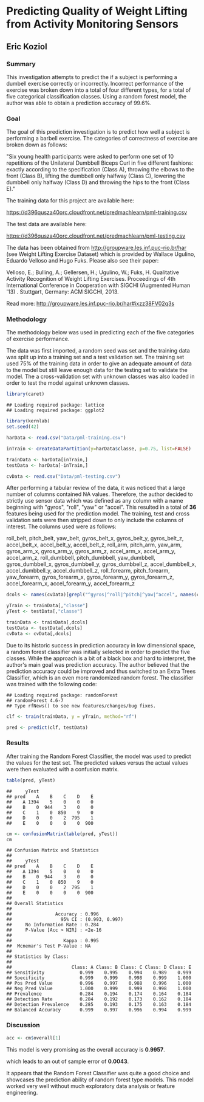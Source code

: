 # Predicting Quality of Weight Lifting from Activity Monitoring Sensors
## Eric Koziol

### Summary
This investigation attempts to predict the if a subject is performing a dumbell exercise correctly or incorrectly.  Incorrect performance of the exercise was broken down into a total of four different types, for a total of five categorical classification classes.  Using a random forest model, the author was able to obtain a prediction accuracy of 99.6%.

### Goal
The goal of this prediction investigation is to predict how well a subject is performing a barbell exercise.  The categories of correctness of exercise are broken down as follows:

"Six young health participants were asked to perform one set of 10 repetitions of the Unilateral Dumbbell Biceps Curl in five different fashions: exactly according to the specification (Class A), throwing the elbows to the front (Class B), lifting the dumbbell only halfway (Class C), lowering the dumbbell only halfway (Class D) and throwing the hips to the front (Class E)."

The training data for this project are available here: 

https://d396qusza40orc.cloudfront.net/predmachlearn/pml-training.csv

The test data are available here: 

https://d396qusza40orc.cloudfront.net/predmachlearn/pml-testing.csv

The data has been obtained from http://groupware.les.inf.puc-rio.br/har (see Weight Lifting Exercise Dataset) which is provided by Wallace Ugulino, Eduardo Velloso and Hugo Fuks.  Please also see their paper:

Velloso, E.; Bulling, A.; Gellersen, H.; Ugulino, W.; Fuks, H. Qualitative Activity Recognition of Weight Lifting Exercises. Proceedings of 4th International Conference in Cooperation with SIGCHI (Augmented Human '13) . Stuttgart, Germany: ACM SIGCHI, 2013.

Read more: http://groupware.les.inf.puc-rio.br/har#ixzz38FV02q3s


### Methodology
The methodology below was used in predicting each of the five categories of exercise performance.

The data was first imported, a random seed was set and the training data was split up into a training set and a test validation set.  The training set used 75% of the training data in order to give an adequate amount of data to the model but still leave enough data for the testing set to validate the model. The a cross-validation set with unknown classes was also loaded in order to test the model against unknown classes.


```r
library(caret)
```

```
## Loading required package: lattice
## Loading required package: ggplot2
```

```r
library(kernlab)
set.seed(42)

harData <- read.csv("Data/pml-training.csv")

inTrain <- createDataPartition(y=harData$classe, p=0.75, list=FALSE)

trainData <- harData[inTrain,]
testData <- harData[-inTrain,]

cvData <- read.csv("Data/pml-testing.csv")
```




After performing a tabular review of the data, it was noticed that a large number of columns contained NA values.  Therefore, the author decided to strictly use sensor data which was defined as any column with a name beginning with "gyros", "roll", "yaw" or "accel".  This resulted in a total of **36** features being used for the prediction model.  The training, test and cross validation sets were then stripped down to only include the columns of interest.  The columns used were as follows:

roll_belt, pitch_belt, yaw_belt, gyros_belt_x, gyros_belt_y, gyros_belt_z, accel_belt_x, accel_belt_y, accel_belt_z, roll_arm, pitch_arm, yaw_arm, gyros_arm_x, gyros_arm_y, gyros_arm_z, accel_arm_x, accel_arm_y, accel_arm_z, roll_dumbbell, pitch_dumbbell, yaw_dumbbell, gyros_dumbbell_x, gyros_dumbbell_y, gyros_dumbbell_z, accel_dumbbell_x, accel_dumbbell_y, accel_dumbbell_z, roll_forearm, pitch_forearm, yaw_forearm, gyros_forearm_x, gyros_forearm_y, gyros_forearm_z, accel_forearm_x, accel_forearm_y, accel_forearm_z


```r
dcols <- names(cvData)[grepl("^gyros|^roll|^pitch|^yaw|^accel", names(cvData))]

yTrain <- trainData[,"classe"]
yTest <- testData[,"classe"]

trainData <- trainData[,dcols]
testData <- testData[,dcols]
cvData <- cvData[,dcols]
```

Due to its historic success in prediction accuracy in low dimensional space, a random forest classifier was initially selected in order to predict the five classes.  While the approach is a bit of a black box and hard to interpret, the author's main goal was prediction accuracy.  The author believed that the prediction accuracy could be improved and thus switched to an Extra Trees Classifier, which is an even more randomized random forest.  The classifier was trained with the following code:


```
## Loading required package: randomForest
## randomForest 4.6-7
## Type rfNews() to see new features/changes/bug fixes.
```


```r
clf <- train(trainData, y = yTrain, method="rf")

pred <- predict(clf, testData)
```

### Results
After training the Random Forest Classifier, the model was used to predict the values for the test set.  The predicted values versus the actual values were then evaluated with a confusion matrix.


```r
table(pred, yTest)
```

```
##     yTest
## pred    A    B    C    D    E
##    A 1394    5    0    0    0
##    B    0  944    3    0    0
##    C    1    0  850    9    0
##    D    0    0    2  795    1
##    E    0    0    0    0  900
```

```r
cm <- confusionMatrix(table(pred, yTest))
cm
```

```
## Confusion Matrix and Statistics
## 
##     yTest
## pred    A    B    C    D    E
##    A 1394    5    0    0    0
##    B    0  944    3    0    0
##    C    1    0  850    9    0
##    D    0    0    2  795    1
##    E    0    0    0    0  900
## 
## Overall Statistics
##                                         
##                Accuracy : 0.996         
##                  95% CI : (0.993, 0.997)
##     No Information Rate : 0.284         
##     P-Value [Acc > NIR] : <2e-16        
##                                         
##                   Kappa : 0.995         
##  Mcnemar's Test P-Value : NA            
## 
## Statistics by Class:
## 
##                      Class: A Class: B Class: C Class: D Class: E
## Sensitivity             0.999    0.995    0.994    0.989    0.999
## Specificity             0.999    0.999    0.998    0.999    1.000
## Pos Pred Value          0.996    0.997    0.988    0.996    1.000
## Neg Pred Value          1.000    0.999    0.999    0.998    1.000
## Prevalence              0.284    0.194    0.174    0.164    0.184
## Detection Rate          0.284    0.192    0.173    0.162    0.184
## Detection Prevalence    0.285    0.193    0.175    0.163    0.184
## Balanced Accuracy       0.999    0.997    0.996    0.994    0.999
```


### Discussion

```r
acc <- cm$overall[1]
```

This model is very promising as the overall accuracy is **0.9957**.

which leads to an out of sample error of **0.0043**.


It appears that the Random Forest Classifier was quite a good choice and showcases the prediction ability of random forest type models.  This model worked very well without much exploratory data analysis or feature engineering.
